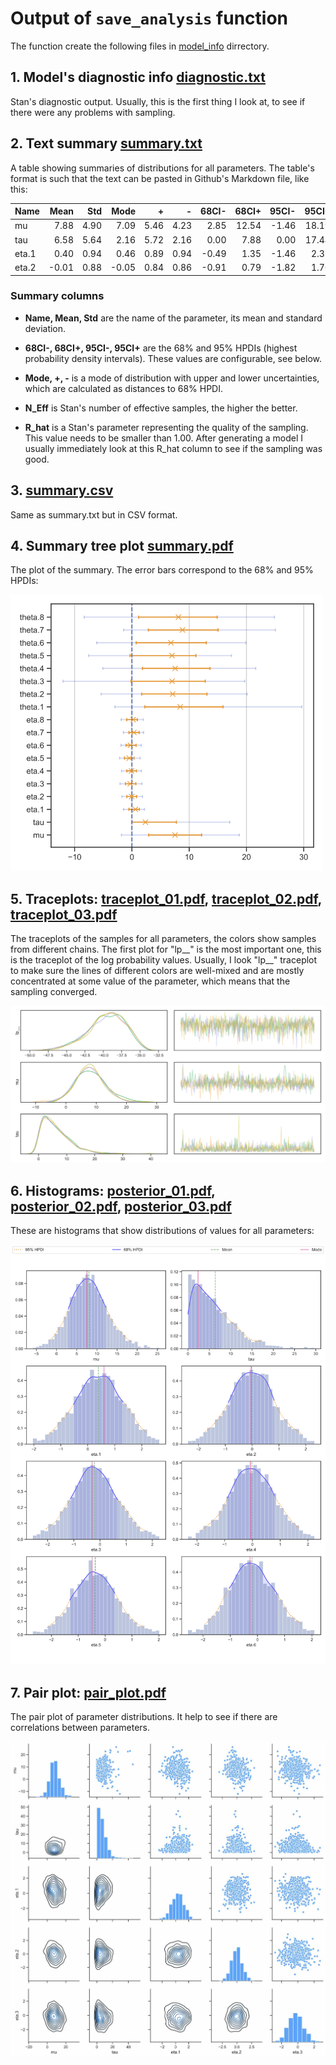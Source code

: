 # Output of `save_analysis` function

The function create the following files in [model_info](/docs/examples/analyse/a01_simple/model_info/analyse) dirrectory.

## 1. Model's diagnostic info [diagnostic.txt](/docs/examples/analyse/a01_simple/model_info/analyse/diagnostic.txt)

Stan's diagnostic output. Usually, this is the first thing I look at, to see if there were any problems with sampling.


## 2. Text summary [summary.txt](/docs/examples/analyse/a01_simple/model_info/analyse/summary.txt)

A table showing summaries of distributions for all parameters. The table's format is such that the text can be pasted in Github's Markdown file, like this:

| Name    |   Mean |   Std |   Mode |    + |    - |   68CI- |   68CI+ |   95CI- |   95CI+ |   N_Eff |   R_hat |
|:--------|-------:|------:|-------:|-----:|-----:|--------:|--------:|--------:|--------:|--------:|--------:|
| mu      |   7.88 |  4.90 |   7.09 | 5.46 | 4.23 |    2.85 |   12.54 |   -1.46 |   18.19 |    2438 |    1.00 |
| tau     |   6.58 |  5.64 |   2.16 | 5.72 | 2.16 |    0.00 |    7.88 |    0.00 |   17.44 |    1394 |    1.00 |
| eta.1   |   0.40 |  0.94 |   0.46 | 0.89 | 0.94 |   -0.49 |    1.35 |   -1.46 |    2.32 |    3811 |    1.00 |
| eta.2   |  -0.01 |  0.88 |  -0.05 | 0.84 | 0.86 |   -0.91 |    0.79 |   -1.82 |    1.76 |    4484 |    1.00 |

### Summary columns

*  **Name, Mean, Std** are the name of the parameter, its mean and standard deviation.

*  **68CI-, 68CI+, 95CI-, 95CI+** are the 68% and 95% HPDIs (highest probability density intervals). These values are configurable, see below.

* **Mode, +, -** is a mode of distribution with upper and lower uncertainties, which are calculated as distances to 68% HPDI.

* **N_Eff** is Stan's number of effective samples, the higher the better.

* **R_hat** is a Stan's parameter representing the quality of the sampling. This value needs to be smaller than 1.00. After generating a model I usually immediately look at this R_hat column to see if the sampling was good.


## 3. [summary.csv](/docs/examples/analyse/a01_simple/model_info/analyse/summary.csv)

Same as summary.txt but in CSV format.


## 4. Summary tree plot [summary.pdf](/docs/examples/analyse/a01_simple/model_info/analyse/summary.pdf)

The plot of the summary. The error bars correspond to the 68% and 95% HPDIs:

<img src="/docs/examples/analyse/a01_simple/model_info/analyse/summary.png" width="500" alt="Summary plot">


## 5. Traceplots: [traceplot_01.pdf](/docs/examples/analyse/a01_simple/model_info/analyse/traceplot_01.pdf), [traceplot_02.pdf](/docs/examples/analyse/a01_simple/model_info/analyse/traceplot_02.pdf), [traceplot_03.pdf](/docs/examples/analyse/a01_simple/model_info/analyse/traceplot_03.pdf)

The traceplots of the samples for all parameters, the colors show samples from different chains. The first plot for "lp__" is the most important one, this is the traceplot of the log probability values. Usually, I look "lp__" traceplot to make sure the lines of different colors are well-mixed and are mostly concentrated at some value of the parameter, which means that the sampling converged.

<img src="/docs/examples/analyse/a01_simple/model_info/analyse/traceplot_01.jpg" width="700" alt="Traceplot">


## 6. Histograms: [posterior_01.pdf](/docs/examples/analyse/a01_simple/model_info/analyse/posterior_01.pdf), [posterior_02.pdf](/docs/examples/analyse/a01_simple/model_info/analyse/posterior_02.pdf), [posterior_03.pdf](/docs/examples/analyse/a01_simple/model_info/analyse/posterior_03.pdf)

These are histograms that show distributions of values for all parameters:

<img src="/docs/examples/analyse/a01_simple/model_info/analyse/posterior_01.png" alt="Histograms of posterior distributions">


## 7. Pair plot: [pair_plot.pdf](/docs/examples/analyse/a01_simple/model_info/analyse/pair_plot.pdf)

The pair plot of parameter distributions. It help to see if there are correlations between parameters.

<img src="/docs/examples/analyse/a01_simple/model_info/analyse/pair_plot.jpg" alt="Pair plot of posterior distributions">
